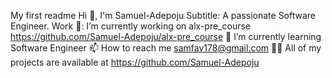 My first readme
Hi 👋, I'm Samuel-Adepoju
Subtitle: A passionate Software Engineer.
Work 🔭: I’m currently working on alx-pre_course https://github.com/Samuel-Adepoju/alx-pre_course
🌱 I’m currently learning Software Engineer
📫 How to reach me samfav178@gmail.com
👨‍💻 All of my projects are available at https://github.com/Samuel-Adepoju

